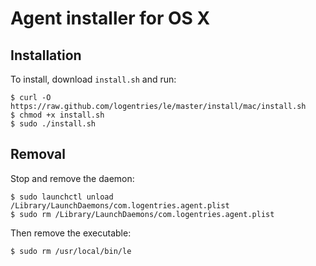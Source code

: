 Agent installer for OS X
========================

Installation
------------

To install, download `install.sh` and run:

```shell
$ curl -O https://raw.github.com/logentries/le/master/install/mac/install.sh
$ chmod +x install.sh
$ sudo ./install.sh
```

Removal
-------

Stop and remove the daemon:

```shell
$ sudo launchctl unload /Library/LaunchDaemons/com.logentries.agent.plist
$ sudo rm /Library/LaunchDaemons/com.logentries.agent.plist
```

Then remove the executable:

```shell
$ sudo rm /usr/local/bin/le
```
